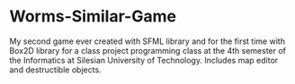 # Worms-Similar-Game
My second game ever created with SFML library and for the first time with Box2D library for a class project programming class at the 4th semester of the Informatics at Silesian University of Technology. Includes map editor and destructible objects.
